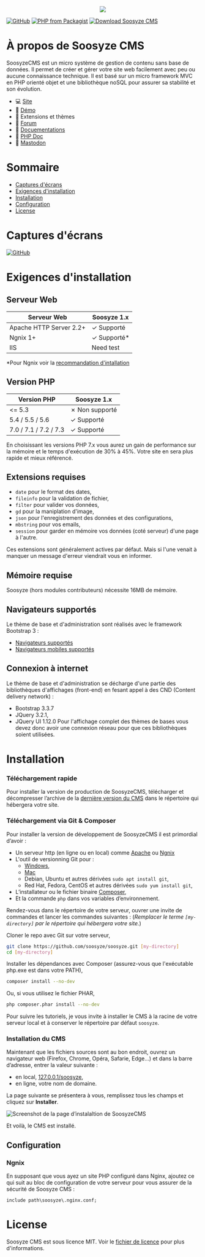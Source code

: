 <p align="center"><a href="https://soosyze.com/" rel="noopener" target="_blank"><img src="https://soosyze.com/assets/files/logo/soosyze-name.png"></a></p>

[![GitHub](https://img.shields.io/github/license/soosyze/soosyze.svg)](https://github.com/soosyze/soosyze/blob/master/LICENSE "LICENSE")
[![PHP from Packagist](https://img.shields.io/badge/php-%3E%3D5.4-blue.svg)](/README.md#version-php "PHP version 5.4 minimum")
[![Download Soosyze CMS](https://img.shields.io/badge/download-1.0.0--alpha4.1-blue.svg)](https://github.com/soosyze/soosyze/releases/latest/download/soosyze.zip "Download Soosyze CMS")

# À propos de Soosyze CMS

SoosyzeCMS est un micro système de gestion de contenu sans base de données. Il permet de créer et gérer votre site web facilement avec peu ou aucune connaissance technique. Il est basé sur un micro framework MVC en PHP orienté objet et une bibliothèque noSQL pour assurer sa stabilité et son évolution.

* :computer: [Site](https://soosyze.com)
* :eyes: [Démo](https://demo.soosyze.com)
* :dizzy: Extensions et thèmes
* :speech_balloon: [Forum](https://community.soosyze.com)
* :blue_book: [Docuementations](https://github.com/soosyze/documentations)
* :green_book: [PHP Doc](https://api.soosyze.com)
* :busts_in_silhouette: [Mastodon](https://mamot.fr/@soosyze)

# Sommaire

* [Captures d'écrans](#captures-décrans)
* [Exigences d'installation](#exigences-dinstallation)
* [Installation](#installation)
* [Configuration](#configuration)
* [License](#license)

# Captures d'écrans

[![GitHub](https://soosyze.com/assets/files/screen/devices-accueil.png)](https://soosyze.com/#screenshot)

# Exigences d'installation

## Serveur Web

| Serveur Web                | Soosyze 1.x    |
|----------------------------|----------------|
| Apache HTTP Server 2.2+    | ✓ Supporté     |
| Ngnix 1+                   | ✓ Supporté*    |
| IIS                        | Need test      |

*Pour Ngnix voir la [recommandation d'intallation](#ngnix)

## Version PHP

| Version PHP                | Soosyze 1.x    |
|----------------------------|----------------|
| <= 5.3                     | ✗ Non supporté |
| 5.4 / 5.5 / 5.6            | ✓ Supporté     |
| 7.0 / 7.1 / 7.2 / 7.3      | ✓ Supporté     |

En choisissant les versions PHP 7.x vous aurez un gain de performance sur la mémoire et le temps d'exécution de 30% à 45%. Votre site en sera plus rapide et mieux référencé.

## Extensions requises

* `date` pour le format des dates,
* `fileinfo` pour la validation de fichier,
* `filter` pour valider vos données,
* `gd` pour la maniplation d'image,
* `json` pour l'enregistrement des données et des configurations,
* `mbstring` pour vos emails,
* `session` pour garder en mémoire vos données (coté serveur) d'une page à l'autre.

Ces extensions sont généralement actives par défaut. Mais si l'une venait à manquer un message d'erreur viendrait vous en informer.

## Mémoire requise

Soosyze (hors modules contributeurs) nécessite 16MB de mémoire.

## Navigateurs supportés

Le thème de base et d'administration sont réalisés avec le framework Bootstrap 3 :
* [Navigateurs supportés](https://getbootstrap.com/docs/3.3/getting-started/#desktop-browsers)
* [Navigateurs mobiles supportés](https://getbootstrap.com/docs/3.3/getting-started/#mobile-devices)

## Connexion à internet

Le thème de base et d'administration se décharge d'une partie des bibliothèques d'affichages (front-end) en fesant appel à des CND (Content delivery network) :
* Bootstrap 3.3.7
* JQuery 3.2.1,
* JQuery UI 1.12.0
Pour l'affichage complet des thèmes de bases vous devez donc avoir une connexion réseau pour que ces bibliothèques soient utilisées.

# Installation

### Téléchargement rapide

Pour installer la version de production de SoosyzeCMS, télécharger et décompresser l’archive de la [dernière version du CMS](https://github.com/soosyze/soosyze/releases/latest/download/soosyze.zip) dans le répertoire qui hébergera votre site.

### Téléchargement via Git & Composer

Pour installer la version de développement de SoosyzeCMS il est primordial d’avoir :
* Un serveur http (en ligne ou en local) comme [Apache](http://httpd.apache.org/download.cgi) ou [Ngnix](https://nginx.org/en/download.html)
* L'outil de versionning Git pour :
  * [Windows](https://gitforwindows.org/),
  * [Mac](http://sourceforge.net/projects/git-osx-installer/)
  * Debian, Ubuntu et autres dérivées `sudo apt install git`,
  * Red Hat, Fedora, CentOS et autres dérivées `sudo yum install git`,
* L’installateur ou le fichier binaire [Composer](https://getcomposer.org/download/),
* Et la commande `php` dans vos variables d’environnement.

Rendez-vous dans le répertoire de votre serveur, ouvrer une invite de commandes et lancer les commandes suivantes :
(*Remplacer le terme `[my-directory]` par le répertoire qui hébergera votre site.*)

Cloner le repo avec Git sur votre serveur,
```sh
git clone https://github.com/soosyze/soosyze.git [my-directory]
cd [my-directory]
```

Installer les dépendances avec Composer (assurez-vous que l'exécutable php.exe est dans votre PATH),
```sh
composer install --no-dev
```

Ou, si vous utilisez le fichier PHAR,
```sh
php composer.phar install --no-dev
```

Pour suivre les tutoriels, je vous invite à installer le CMS à la racine de votre serveur local et à conserver le répertoire par défaut `soosyze`.

### Installation du CMS

Maintenant que les fichiers sources sont au bon endroit, ouvrez un navigateur web (Firefox, Chrome, Opéra, Safarie, Edge…) et dans la barre d’adresse, entrer la valeur suivante :

*   en local, [127.0.0.1/soosyze](http://127.0.0.1/soosyze),
*   en ligne, votre nom de domaine.

La page suivante se présentera à vous, remplissez tous les champs et cliquez sur **Installer**.

![Screenshot de la page d’instalaltion de SoosyzeCMS](https://soosyze.com/assets/files/screen/install-desktop.png)

Et voilà, le CMS est installé.

## Configuration

### Ngnix

En supposant que vous ayez un site PHP configuré dans Nginx, ajoutez ce qui suit au bloc de configuration de votre serveur pour vous assurer de la sécurité de Soosyze CMS :

```
include path\soosyze\.nginx.conf;
```

# License

Soosyze CMS est sous licence MIT. Voir le [fichier de licence](https://github.com/soosyze/soosyze/blob/master/LICENSE "LICENSE") pour plus d'informations.